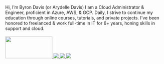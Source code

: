 Hi, I’m Byron Davis (or Arydelle Davis)
I am a Cloud Administrator & Engineer, proficient in Azure, AWS, & GCP.
Daily, I strive to continue my education through online courses, tutorials, and private projects.
I've been honored to freelanced & work full-time in IT for 6+ years, honing skills in support and cloud. 
<br><br>
<a href="https://www.youtube.com/" target="_blank">
    <img src="https://logos-world.net/wp-content/uploads/2021/05/Azure-New-Logo.png" width="150" height="70" />
</a>
<a href="https://twitter.com/" target="_blank">
    <img src="https://img.shields.io/badge/Follow-1DA1F2?style=for-the-badge&logo=twitter&logoColor=white" />
</a>
<a href="https://instagram.com/" target="_blank">
    <img src="https://img.shields.io/badge/View-E4405F?style=for-the-badge&logo=instagram&logoColor=white" />
</a>
<a href="https://linkedin.com/" target="_blank">
    <img src="https://img.shields.io/badge/Connect-0077B5?style=for-the-badge&logo=linkedin&logoColor=white" />
</a>

